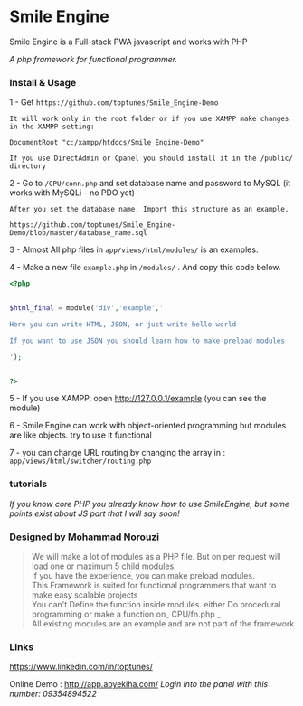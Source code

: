 Smile Engine
=======

Smile Engine is a Full-stack PWA javascript and works with PHP

_A php framework for functional programmer._

### Install & Usage


1 - Get ```https://github.com/toptunes/Smile_Engine-Demo```


```
It will work only in the root folder or if you use XAMPP make changes in the XAMPP setting:

DocumentRoot "c:/xampp/htdocs/Smile_Engine-Demo" 

If you use DirectAdmin or Cpanel you should install it in the /public/ directory

```

2 - Go to ```/CPU/conn.php``` and set database name and password to MySQL (it works with MySQLi - no PDO yet)
```
After you set the database name, Import this structure as an example.

https://github.com/toptunes/Smile_Engine-Demo/blob/master/database_name.sql

```

3 - Almost All php files in ```app/views/html/modules/``` is an examples.

4 - Make a new file ```example.php``` in ```/modules/``` . And copy this code below.

```php
<?php


$html_final = module('div','example','

Here you can write HTML, JSON, or just write hello world

If you want to use JSON you should learn how to make preload modules

');


?>

```

5 - If you use XAMPP, open http://127.0.0.1/example (you can see the module)


6 - Smile Engine can work with object-oriented programming but modules are like objects. try to use it functional 

7 - you can change URL routing by changing the array in : ```app/views/html/switcher/routing.php```

### tutorials

_If you know core PHP you already know how to use SmileEngine, but some points exist about JS part that I will say soon!_

### Designed by Mohammad Norouzi

> We will make a lot of modules as a PHP file. But on per request will load one or maximum 5 child modules.  
> If you have the experience, you can make preload modules.  
> This Framework is suited for functional programmers that want to make easy scalable projects  
> You can't Define the function inside modules. either Do procedural programming or make a function on_ CPU/fn.php _  
> All existing modules are an example and are not part of the framework  

### Links

https://www.linkedin.com/in/toptunes/

Online Demo : http://app.abyekiha.com/
_Login into the panel with this number: 09354894522_







